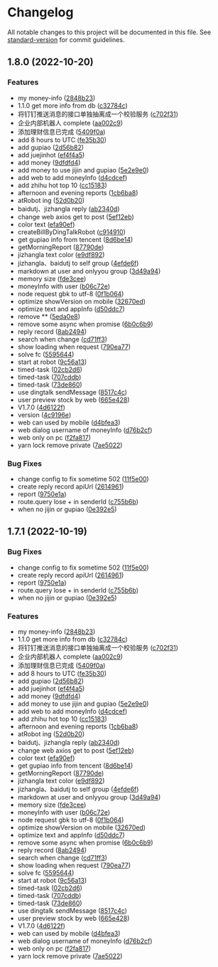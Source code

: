# Changelog

All notable changes to this project will be documented in this file. See [standard-version](https://github.com/conventional-changelog/standard-version) for commit guidelines.

## 1.8.0 (2022-10-20)


### Features

*  my money-info ([2848b23](https://github.com/liuxy0551/dingtalk-robot/commit/2848b23106d16c23242f5a279173aa79f5a2380f))
* 1.1.0 get more info from db ([c32784c](https://github.com/liuxy0551/dingtalk-robot/commit/c32784ccb4865f5029b8d69794054e674808d4ee))
* 将钉钉推送消息的接口单独抽离成一个校验服务 ([c702f31](https://github.com/liuxy0551/dingtalk-robot/commit/c702f31c5edae016c1e9de1a792768e6e2b03338))
* 企业内部机器人 complete ([aa002c9](https://github.com/liuxy0551/dingtalk-robot/commit/aa002c99ffef2efcf66bc172539c73d0bb8485f0))
* 添加理财信息已完成 ([5409f0a](https://github.com/liuxy0551/dingtalk-robot/commit/5409f0a6d2eca01c1737dd71904e3eec9b6902af))
* add 8 hours to UTC ([fe35b30](https://github.com/liuxy0551/dingtalk-robot/commit/fe35b307aa07b5e67d3ccf7eb84683bce1b74600))
* add gupiao ([2d56b82](https://github.com/liuxy0551/dingtalk-robot/commit/2d56b82ae7988ab7f2d865cf2c9010e0f89fb199))
* add juejinhot ([ef4f4a5](https://github.com/liuxy0551/dingtalk-robot/commit/ef4f4a522be658bf458d99b792b51b333ad6ddb3))
* add money ([9dfdfd4](https://github.com/liuxy0551/dingtalk-robot/commit/9dfdfd47498375462e711f1277c0a4632e3543fe))
* add money to use jijin and gupiao ([5e2e9e0](https://github.com/liuxy0551/dingtalk-robot/commit/5e2e9e0f0a73a2570015ae82fff1f91bf97d7640))
* add web to add moneyInfo ([d4cdcef](https://github.com/liuxy0551/dingtalk-robot/commit/d4cdcef441b27a2463367060aeab0aa4c843d64f))
* add zhihu hot top 10 ([cc15183](https://github.com/liuxy0551/dingtalk-robot/commit/cc1518389899e9441be743237262b7591c4488a0))
* afternoon and evening reports ([1cb6ba8](https://github.com/liuxy0551/dingtalk-robot/commit/1cb6ba83609484b2d4bf5124ad3474895ab50a70))
* atRobot ing ([52d0b20](https://github.com/liuxy0551/dingtalk-robot/commit/52d0b20ba2a30311b7f5e8ea3a937257f90f4a03))
* baidutj、jizhangla reply ([ab2340d](https://github.com/liuxy0551/dingtalk-robot/commit/ab2340dba21c2b9039a6150452b693e49e68830f))
* change web axios get to post ([5ef12eb](https://github.com/liuxy0551/dingtalk-robot/commit/5ef12eb4fad9e52a8d471959de19e50ce7925d1f))
* color text ([efa90ef](https://github.com/liuxy0551/dingtalk-robot/commit/efa90ef676ef788fbe2c158b0a50d7bdf72228b0))
* createBillByDingTalkRobot ([c914910](https://github.com/liuxy0551/dingtalk-robot/commit/c91491051886fea3fb7609802eac768e226b1775))
* get gupiao info from tencent ([8d6be14](https://github.com/liuxy0551/dingtalk-robot/commit/8d6be143a18102213ba18decd08edfb5c848dec7))
* getMorningReport ([87790de](https://github.com/liuxy0551/dingtalk-robot/commit/87790deb6cffa2be829d1c4d1a010a8a6819c847))
* jizhangla text color ([e9df892](https://github.com/liuxy0551/dingtalk-robot/commit/e9df8923c4d16283f7b53475afcc70c6843fbfd3))
* jizhangla、baidutj to self group ([4efde6f](https://github.com/liuxy0551/dingtalk-robot/commit/4efde6faeaa0210623133b8b51ca823fc9fff154))
* markdown at user and onlyyou group ([3d49a94](https://github.com/liuxy0551/dingtalk-robot/commit/3d49a94077206d226f8880968fe49fee1fe70700))
* memory size ([fde3cee](https://github.com/liuxy0551/dingtalk-robot/commit/fde3cee27c2d46442cff8b46ff248f94d0df7bba))
* moneyInfo with user ([b06c72e](https://github.com/liuxy0551/dingtalk-robot/commit/b06c72eb0513e347f5b2b23b68f6197c51383b15))
* node request gbk to utf-8 ([0f1b064](https://github.com/liuxy0551/dingtalk-robot/commit/0f1b064a1aad5307341f655dbff4b2186c6a995e))
* optimize showVersion on mobile ([32670ed](https://github.com/liuxy0551/dingtalk-robot/commit/32670ed641684f2cef3197e8284d5ba0f3e1771c))
* optimize text and  appInfo ([d50ddc7](https://github.com/liuxy0551/dingtalk-robot/commit/d50ddc717dba7e49f17ce5b0fe9da9e401add6cc))
* remove ** ([5eda0e8](https://github.com/liuxy0551/dingtalk-robot/commit/5eda0e89d37ec4c9fa73774cb5680251db63be96))
* remove some async when promise ([6b0c6b9](https://github.com/liuxy0551/dingtalk-robot/commit/6b0c6b95f806f52630c287626b8aa725912a067e))
* reply record ([8ab2494](https://github.com/liuxy0551/dingtalk-robot/commit/8ab249444d892264ca5ea7d86692769e8221304f))
* search when change ([cd71ff3](https://github.com/liuxy0551/dingtalk-robot/commit/cd71ff339b379d2f10098e7fc37128b88192f476))
* show loading when request ([790ea77](https://github.com/liuxy0551/dingtalk-robot/commit/790ea77fd19df38f74305a7ea12fbd3dfee70c09))
* solve fc ([5595644](https://github.com/liuxy0551/dingtalk-robot/commit/5595644d185c2172e1ee62adc7d84a74827a4c02))
* start at robot ([9c56a13](https://github.com/liuxy0551/dingtalk-robot/commit/9c56a137b7900fcec40803b8578c080ff0534566))
* timed-task ([02cb2d6](https://github.com/liuxy0551/dingtalk-robot/commit/02cb2d67abc7a642005b1c01f39bdc02717025a7))
* timed-task ([707cddb](https://github.com/liuxy0551/dingtalk-robot/commit/707cddb79108cd121da61bd56c8bb51725de9672))
* timed-task ([73de860](https://github.com/liuxy0551/dingtalk-robot/commit/73de8603e7b39d92754ccb6d55d15d74ff96257f))
* use dingtalk sendMessage ([8517c4c](https://github.com/liuxy0551/dingtalk-robot/commit/8517c4cd548b4a5d23229d6139a6feaf0c4c71d8))
* user preview stock by web ([665e428](https://github.com/liuxy0551/dingtalk-robot/commit/665e428b6862240453b4a02541fb9a73977ddc9e))
* V1.7.0 ([4d6122f](https://github.com/liuxy0551/dingtalk-robot/commit/4d6122f10cfd93ad8742e6b4482b27d8950b56e8))
* version ([4c9196e](https://github.com/liuxy0551/dingtalk-robot/commit/4c9196e2e778ae5a47e822a60a9fa4cf2129a1b0))
* web can used by mobile ([d4bfea3](https://github.com/liuxy0551/dingtalk-robot/commit/d4bfea38d662e11bae6ff4e38eddb082a7f3d4b1))
* web dialog username of moneyInfo ([d76b2cf](https://github.com/liuxy0551/dingtalk-robot/commit/d76b2cf88ec4052f93e9689e2d0444045731ff8c))
* web only on pc ([f2fa817](https://github.com/liuxy0551/dingtalk-robot/commit/f2fa817d2e41d6770e3e862ffa9b18308f544bf4))
* yarn lock remove private ([7ae5022](https://github.com/liuxy0551/dingtalk-robot/commit/7ae502214a34144946891ca6d353e23777a4e39d))


### Bug Fixes

* change config to fix sometime 502 ([11f5e00](https://github.com/liuxy0551/dingtalk-robot/commit/11f5e003b0900e4fee5496e4462e58dfafcc3163))
* create reply record apiUrl ([2614961](https://github.com/liuxy0551/dingtalk-robot/commit/26149611808c6b7524dbca5a9918a350b244b7a8))
* report ([9750e1a](https://github.com/liuxy0551/dingtalk-robot/commit/9750e1a41e798ca8d83ae75e4d7c6d5ae0c6d26f))
* route.query lose + in senderId ([c755b6b](https://github.com/liuxy0551/dingtalk-robot/commit/c755b6b74271a70a196ae7ad553cf02cb6f4dc18))
* when no jijin or gupiao ([0e392e5](https://github.com/liuxy0551/dingtalk-robot/commit/0e392e5bb04188c1f124be2713d084953a4af00c))

## 1.7.1 (2022-10-19)


### Bug Fixes

* change config to fix sometime 502 ([11f5e00](https://github.com/liuxy0551/dingtalk-robot/commit/11f5e003b0900e4fee5496e4462e58dfafcc3163))
* create reply record apiUrl ([2614961](https://github.com/liuxy0551/dingtalk-robot/commit/26149611808c6b7524dbca5a9918a350b244b7a8))
* report ([9750e1a](https://github.com/liuxy0551/dingtalk-robot/commit/9750e1a41e798ca8d83ae75e4d7c6d5ae0c6d26f))
* route.query lose + in senderId ([c755b6b](https://github.com/liuxy0551/dingtalk-robot/commit/c755b6b74271a70a196ae7ad553cf02cb6f4dc18))
* when no jijin or gupiao ([0e392e5](https://github.com/liuxy0551/dingtalk-robot/commit/0e392e5bb04188c1f124be2713d084953a4af00c))


### Features

*  my money-info ([2848b23](https://github.com/liuxy0551/dingtalk-robot/commit/2848b23106d16c23242f5a279173aa79f5a2380f))
* 1.1.0 get more info from db ([c32784c](https://github.com/liuxy0551/dingtalk-robot/commit/c32784ccb4865f5029b8d69794054e674808d4ee))
* 将钉钉推送消息的接口单独抽离成一个校验服务 ([c702f31](https://github.com/liuxy0551/dingtalk-robot/commit/c702f31c5edae016c1e9de1a792768e6e2b03338))
* 企业内部机器人 complete ([aa002c9](https://github.com/liuxy0551/dingtalk-robot/commit/aa002c99ffef2efcf66bc172539c73d0bb8485f0))
* 添加理财信息已完成 ([5409f0a](https://github.com/liuxy0551/dingtalk-robot/commit/5409f0a6d2eca01c1737dd71904e3eec9b6902af))
* add 8 hours to UTC ([fe35b30](https://github.com/liuxy0551/dingtalk-robot/commit/fe35b307aa07b5e67d3ccf7eb84683bce1b74600))
* add gupiao ([2d56b82](https://github.com/liuxy0551/dingtalk-robot/commit/2d56b82ae7988ab7f2d865cf2c9010e0f89fb199))
* add juejinhot ([ef4f4a5](https://github.com/liuxy0551/dingtalk-robot/commit/ef4f4a522be658bf458d99b792b51b333ad6ddb3))
* add money ([9dfdfd4](https://github.com/liuxy0551/dingtalk-robot/commit/9dfdfd47498375462e711f1277c0a4632e3543fe))
* add money to use jijin and gupiao ([5e2e9e0](https://github.com/liuxy0551/dingtalk-robot/commit/5e2e9e0f0a73a2570015ae82fff1f91bf97d7640))
* add web to add moneyInfo ([d4cdcef](https://github.com/liuxy0551/dingtalk-robot/commit/d4cdcef441b27a2463367060aeab0aa4c843d64f))
* add zhihu hot top 10 ([cc15183](https://github.com/liuxy0551/dingtalk-robot/commit/cc1518389899e9441be743237262b7591c4488a0))
* afternoon and evening reports ([1cb6ba8](https://github.com/liuxy0551/dingtalk-robot/commit/1cb6ba83609484b2d4bf5124ad3474895ab50a70))
* atRobot ing ([52d0b20](https://github.com/liuxy0551/dingtalk-robot/commit/52d0b20ba2a30311b7f5e8ea3a937257f90f4a03))
* baidutj、jizhangla reply ([ab2340d](https://github.com/liuxy0551/dingtalk-robot/commit/ab2340dba21c2b9039a6150452b693e49e68830f))
* change web axios get to post ([5ef12eb](https://github.com/liuxy0551/dingtalk-robot/commit/5ef12eb4fad9e52a8d471959de19e50ce7925d1f))
* color text ([efa90ef](https://github.com/liuxy0551/dingtalk-robot/commit/efa90ef676ef788fbe2c158b0a50d7bdf72228b0))
* get gupiao info from tencent ([8d6be14](https://github.com/liuxy0551/dingtalk-robot/commit/8d6be143a18102213ba18decd08edfb5c848dec7))
* getMorningReport ([87790de](https://github.com/liuxy0551/dingtalk-robot/commit/87790deb6cffa2be829d1c4d1a010a8a6819c847))
* jizhangla text color ([e9df892](https://github.com/liuxy0551/dingtalk-robot/commit/e9df8923c4d16283f7b53475afcc70c6843fbfd3))
* jizhangla、baidutj to self group ([4efde6f](https://github.com/liuxy0551/dingtalk-robot/commit/4efde6faeaa0210623133b8b51ca823fc9fff154))
* markdown at user and onlyyou group ([3d49a94](https://github.com/liuxy0551/dingtalk-robot/commit/3d49a94077206d226f8880968fe49fee1fe70700))
* memory size ([fde3cee](https://github.com/liuxy0551/dingtalk-robot/commit/fde3cee27c2d46442cff8b46ff248f94d0df7bba))
* moneyInfo with user ([b06c72e](https://github.com/liuxy0551/dingtalk-robot/commit/b06c72eb0513e347f5b2b23b68f6197c51383b15))
* node request gbk to utf-8 ([0f1b064](https://github.com/liuxy0551/dingtalk-robot/commit/0f1b064a1aad5307341f655dbff4b2186c6a995e))
* optimize showVersion on mobile ([32670ed](https://github.com/liuxy0551/dingtalk-robot/commit/32670ed641684f2cef3197e8284d5ba0f3e1771c))
* optimize text and  appInfo ([d50ddc7](https://github.com/liuxy0551/dingtalk-robot/commit/d50ddc717dba7e49f17ce5b0fe9da9e401add6cc))
* remove some async when promise ([6b0c6b9](https://github.com/liuxy0551/dingtalk-robot/commit/6b0c6b95f806f52630c287626b8aa725912a067e))
* reply record ([8ab2494](https://github.com/liuxy0551/dingtalk-robot/commit/8ab249444d892264ca5ea7d86692769e8221304f))
* search when change ([cd71ff3](https://github.com/liuxy0551/dingtalk-robot/commit/cd71ff339b379d2f10098e7fc37128b88192f476))
* show loading when request ([790ea77](https://github.com/liuxy0551/dingtalk-robot/commit/790ea77fd19df38f74305a7ea12fbd3dfee70c09))
* solve fc ([5595644](https://github.com/liuxy0551/dingtalk-robot/commit/5595644d185c2172e1ee62adc7d84a74827a4c02))
* start at robot ([9c56a13](https://github.com/liuxy0551/dingtalk-robot/commit/9c56a137b7900fcec40803b8578c080ff0534566))
* timed-task ([02cb2d6](https://github.com/liuxy0551/dingtalk-robot/commit/02cb2d67abc7a642005b1c01f39bdc02717025a7))
* timed-task ([707cddb](https://github.com/liuxy0551/dingtalk-robot/commit/707cddb79108cd121da61bd56c8bb51725de9672))
* timed-task ([73de860](https://github.com/liuxy0551/dingtalk-robot/commit/73de8603e7b39d92754ccb6d55d15d74ff96257f))
* use dingtalk sendMessage ([8517c4c](https://github.com/liuxy0551/dingtalk-robot/commit/8517c4cd548b4a5d23229d6139a6feaf0c4c71d8))
* user preview stock by web ([665e428](https://github.com/liuxy0551/dingtalk-robot/commit/665e428b6862240453b4a02541fb9a73977ddc9e))
* V1.7.0 ([4d6122f](https://github.com/liuxy0551/dingtalk-robot/commit/4d6122f10cfd93ad8742e6b4482b27d8950b56e8))
* web can used by mobile ([d4bfea3](https://github.com/liuxy0551/dingtalk-robot/commit/d4bfea38d662e11bae6ff4e38eddb082a7f3d4b1))
* web dialog username of moneyInfo ([d76b2cf](https://github.com/liuxy0551/dingtalk-robot/commit/d76b2cf88ec4052f93e9689e2d0444045731ff8c))
* web only on pc ([f2fa817](https://github.com/liuxy0551/dingtalk-robot/commit/f2fa817d2e41d6770e3e862ffa9b18308f544bf4))
* yarn lock remove private ([7ae5022](https://github.com/liuxy0551/dingtalk-robot/commit/7ae502214a34144946891ca6d353e23777a4e39d))
